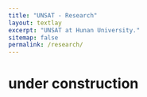```yaml
---
title: "UNSAT - Research"
layout: textlay
excerpt: "UNSAT at Hunan University."
sitemap: false
permalink: /research/
---
```

# under construction


